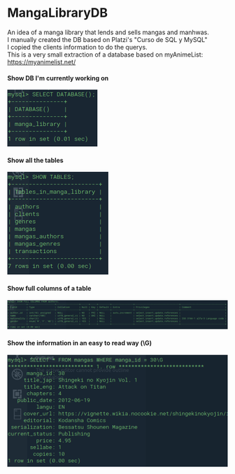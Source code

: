 # MangaLibraryDB
An idea of a manga library that lends and sells mangas and manhwas.<br/>
I manually created the DB based on Platzi's "Curso de SQL y MySQL"<br/>
I copied the clients information to do the querys.<br/>
This is a very small extraction of a database based on myAnimeList: https://myanimelist.net/<br/>
#### Show DB I'm currently working on
![](images\DB.png)
#### Show all the tables
![](images\Tables.png)
#### Show full columns of a table
![](images\Comments.png)
#### Show the information in an easy to read way (\G) 
![](images\G.png)
